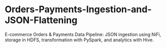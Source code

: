 # Orders-Payments-Ingestion-and-JSON-Flattening
E-commerce Orders &amp; Payments Data Pipeline: JSON ingestion using NiFi, storage in HDFS, transformation with PySpark, and analytics with Hive.

